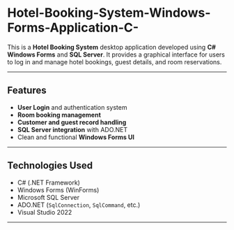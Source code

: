 # Hotel-Booking-System-Windows-Forms-Application-C-
This is a **Hotel Booking System** desktop application developed using **C# Windows Forms** and **SQL Server**. It provides a graphical interface for users to log in and manage hotel bookings, guest details, and room reservations.

---

## Features

- **User Login** and authentication system  
- **Room booking management**  
- **Customer and guest record handling**  
- **SQL Server integration** with ADO.NET  
- Clean and functional **Windows Forms UI**

---

## Technologies Used

- C# (.NET Framework)
- Windows Forms (WinForms)
- Microsoft SQL Server
- ADO.NET (`SqlConnection`, `SqlCommand`, etc.)
- Visual Studio 2022

---
